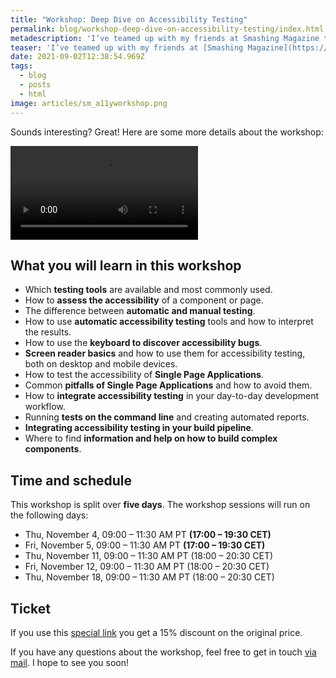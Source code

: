 ```yaml
---
title: "Workshop: Deep Dive on Accessibility Testing"
permalink: blog/workshop-deep-dive-on-accessibility-testing/index.html
metadescription: 'I’ve teamed up with my friends at Smashing Magazine to share with you everything I know about web accessibility testing'
teaser: 'I’ve teamed up with my friends at [Smashing Magazine](https://www.smashingmagazine.com/) 😻 to share with you everything I know about web accessibility testing! In this [smashing workshop](https://smashingconf.com/online-workshops/workshops/manuel-matuzovic/) we’ll talk about automatic and manual testing, screen reader basics, Single Page Applications, Dev Tools, and more.'
date: 2021-09-02T12:38:54.969Z
tags:
  - blog
  - posts
  - html
image: articles/sm_a11yworkshop.png
---
```


<!-- teaser -->

Sounds interesting? Great! Here are some more details about the workshop:

<video src="/images/workshop_promo.mp4" controls>
 <track default
           kind="captions"
           srclang="en"
           src="/images/workshop_promo.vtt" />
    Sorry, your browser doesn't support embedded videos.
</video>

<h2>What you will learn in this workshop</h2>

<ul><li>Which <strong>testing tools</strong> are available and most commonly used.</li><li>How to <strong>assess the accessibility</strong> of a component or page.</li><li>The difference between <strong>automatic and manual testing</strong>.</li><li>How to use <strong>automatic accessibility testing</strong> tools and how to interpret the results.</li><li>How to use the <strong>keyboard to discover accessibility bugs</strong>.</li><li><strong>Screen reader basics</strong> and how to use them for accessibility testing, both on desktop and mobile devices.</li><li>How to test the accessibility of <strong>Single Page Applications</strong>.</li><li>Common <strong>pitfalls of Single Page Applications</strong> and how to avoid them.</li><li>How to <strong>integrate accessibility testing</strong> in your day-to-day development workflow.</li><li>Running <strong>tests on the command line</strong> and creating automated reports.</li><li><strong>Integrating accessibility testing in your build pipeline</strong>.</li><li>Where to find <strong>information and help on how to build complex components</strong>.</li></ul>

<h2>Time and schedule</h2>

<p>This workshop is split over <strong>five days</strong>. The workshop sessions will run on the following days:</p>

<ul><li>Thu, November 4, <span class="small-caps">09:00 – 11:30 AM PT <strong>(17:00 – 19:30 CET)</strong></span></li><li>Fri, November 5, <span class="small-caps">09:00 – 11:30 AM PT <strong>(17:00 – 19:30 CET)</strong></span></li><li>Thu, November 11, <span class="small-caps">09:00 – 11:30 AM PT (18:00 – 20:30 CET)</span></li><li>Fri, November 12, <span class="small-caps">09:00 – 11:30 AM PT (18:00 – 20:30 CET)</span></li><li>Thu, November 18, <span class="small-caps">09:00 – 11:30 AM PT (18:00 – 20:30 CET)</span></li></ul>

<h2>Ticket</h2>

If you use this [special link](https://ti.to/smashingmagazine/online-workshops/discount/welcometomyworkshop) you get a 15% discount on the original price.

If you have any questions about the workshop, feel free to get in touch [via mail](manuel@matuzo.at). I hope to see you soon!
